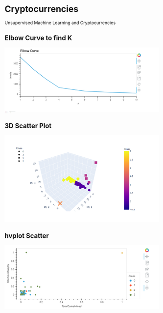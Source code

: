 # Cryptocurrencies
Unsupervised Machine Learning and Cryptocurrencies

## Elbow Curve to find K
![Pic 1](https://github.com/marveld21/Cryptocurrencies/blob/main/resources/Elbow_Curve.PNG)

## 3D Scatter Plot
![Pic 2](https://github.com/marveld21/Cryptocurrencies/blob/main/resources/3D_Scatter.PNG)

## hvplot Scatter  
![Pic 3](https://github.com/marveld21/Cryptocurrencies/blob/main/resources/hvplot_scatter.PNG)